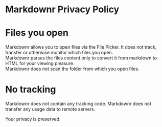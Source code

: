 # Markdownr Privacy Policy 

# Files you open

Markdownr allows you to open files via the File Picker. It does not track, transfer or otherwise monitor which files you open.  
Markdownr parses the files content only to convert it from markdown to HTML for your viewing pleasure.  
Markdownr does not scan the folder from which you open files.

# No tracking

Markdownr does not contain any tracking code.
Markdownr does not transfer any usage data to remote servers.

Your privacy is preserved.
